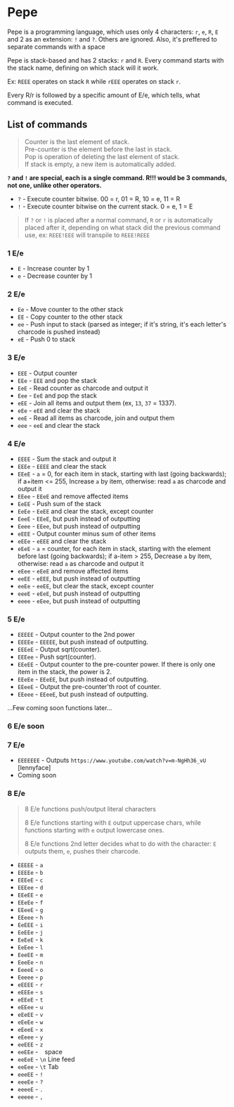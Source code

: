 # Pepe

Pepe is a programming language, which uses only 4 characters: `r`, `e`, `R`, `E` and 2 as an extension: `!` and `?`. Others are ignored. Also, it's preffered to separate commands with a space

Pepe is stack-based and has 2 stacks: `r` and `R`. Every command starts with the stack name, defining on which stack will it work.

Ex: `REEE` operates on stack `R` while `rEEE` operates on stack `r`.

Every R/r is followed by a specific amount of E/e, which tells, what command is executed.

## List of commands

>Counter is the last element of stack.  
>Pre-counter is the element before the last in stack.  
>Pop is operation of deleting the last element of stack.  
>If stack is empty, a new item is automatically added.

**`?` and `!` are special, each is a single command. R!!! would be 3 commands, not one, unlike other operators.**

- `?` - Execute counter bitwise. 00 = r, 01 = R, 10 = e, 11 = R
- `!` - Execute counter bitwise on the current stack. 0 = e, 1 = E

> If `?` or `!` is placed after a normal command, `R` or `r` is automatically placed after it, depending on what stack did the previous command use, ex: `REEE!EEE` will transpile to `REEE!REEE`

### 1 E/e

- `E` - Increase counter by 1
- `e` - Decrease counter by 1

### 2 E/e

- `Ee` - Move counter to the other stack
- `EE` - Copy counter to the other stack
- `ee` - Push input to stack (parsed as integer; if it's string, it's each letter's charcode is pushed instead)
- `eE` - Push 0 to stack

### 3 E/e

- `EEE` - Output counter
- `EEe` - `EEE` and pop the stack
- `EeE` - Read counter as charcode and output it
- `Eee` - `EeE` and pop the stack
- `eEE` - Join all items and output them (ex, `13`, `37` = 1337).
- `eEe` - `eEE` and clear the stack
- `eeE` - Read all items as charcode, join and output them
- `eee` - `eeE` and clear the stack

### 4 E/e

- `EEEE` - Sum the stack and output it
- `EEEe` - `EEEE` and clear the stack
- `EEeE` - `a` = 0, for each item in stack, starting with last (going backwards); if a+item <= 255, Increase `a` by item, otherwise: read `a` as charcode and output it
- `EEee` - `EEeE` and remove affected items
- `EeEE` - Push sum of the stack
- `EeEe` - `EeEE` and clear the stack, except counter
- `EeeE` - `EEeE`, but push instead of outputting
- `Eeee` - `EEee`, but push instead of outputting
- `eEEE` - Output counter minus sum of other items
- `eEEe` - `eEEE` and clear the stack
- `eEeE` - `a` = counter, for each item in stack, starting with the element before last (going backwards); if a-item > 255, Decrease `a` by item, otherwise: read `a` as charcode and output it
- `eEee` - `eEeE` and remove affected items
- `eeEE` - `eEEE`, but push instead of outputting
- `eeEe` - `eeEE`, but clear the stack, except counter
- `eeeE` - `eEeE`, but push instead of outputting
- `eeee` - `eEee`, but push instead of outputting

### 5 E/e

- `EEEEE` - Output counter to the 2nd power
- `EEEEe` - `EEEEE`, but push instead of outputting.
- `EEEeE` - Output sqrt(counter).
- `EEEee` - Push sqrt(counter).
- `EEeEE` - Output counter to the pre-counter power. If there is only one item in the stack, the power is 2.
- `EEeEe` - `EEeEE`, but push instead of outputting.
- `EEeeE` - Output the pre-counter'th root of counter.
- `EEeee` - `EEeeE`, but push instead of outputting.

...Few coming soon functions later...

### 6 E/e soon

### 7 E/e

- `EEEEEEE` - Outputs `https://www.youtube.com/watch?v=m-NgHh36_vU` [lennyface]
- Coming soon

### 8 E/e

> 8 E/e functions push/output literal characters
>
> 8 E/e functions starting with `E` output uppercase chars, while functions starting with `e` output lowercase ones.
>
> 8 E/e functions 2nd letter decides what to do with the character: `E` outputs them, `e`, pushes their charcode.

- `EEEEE` - `a`
- `EEEEe` - `b`
- `EEEeE` - `c`
- `EEEee` - `d`
- `EEeEE` - `e`
- `EEeEe` - `f`
- `EEeeE` - `g`
- `EEeee` - `h`
- `EeEEE` - `i`
- `EeEEe` - `j`
- `EeEeE` - `k`
- `EeEee` - `l`
- `EeeEE` - `m`
- `EeeEe` - `n`
- `EeeeE` - `o`
- `Eeeee` - `p`
- `eEEEE` - `r`
- `eEEEe` - `s`
- `eEEeE` - `t`
- `eEEee` - `u`
- `eEeEE` - `v`
- `eEeEe` - `w`
- `eEeeE` - `x`
- `eEeee` - `y`
- `eeEEE` - `z`
- `eeEEe` - ` ` space
- `eeEeE` - `\n` Line feed
- `eeEee` - `\t` Tab
- `eeeEE` - `!`
- `eeeEe` - `?`
- `eeeeE` - `.`
- `eeeee` - `,`
